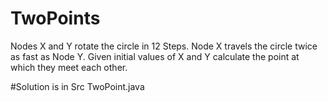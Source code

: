 # TwoPoints
Nodes X and Y rotate the circle in 12 Steps. Node X travels the circle twice as fast as Node Y. Given initial values of X and Y calculate the point at which they meet each other.

#Solution is in Src TwoPoint.java

